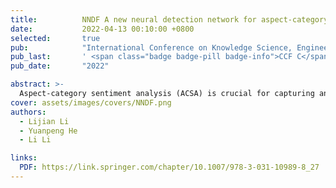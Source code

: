 ```yaml
---
title:          NNDF A new neural detection network for aspect-category sentiment analysis       
date:           2022-04-13 00:10:00 +0800
selected:       true
pub:            "International Conference on Knowledge Science, Engineering and Management (KSEM)"
pub_last:       ' <span class="badge badge-pill badge-info">CCF C</span>'
pub_date:       "2022"

abstract: >-
  Aspect-category sentiment analysis (ACSA) is crucial for capturing and understanding sentiment polarities of aspect categories hidden behind in sentences or documents automatically. Nevertheless, existing methods have not modeled semantic dependencies of aspect terms and specified entity’s aspect category in sentences. In this paper, we propose a New Neural Detection Network, named NNDF in short, to enhance the ACSA performance. Specifically, representations of input sentences and aspect categories contained in our method are generated by a CNN-pooling-BiLSTM structure respectively, where sentences are represented based on their contextual words and aspect categories are represented based on word embeddings of entities category-specific. Then, a Transformer-based encoder is used to model implicit dependency of sentence contexts and aspect categories of entities in sentences. Finally, the embedding of aspect-category is learned by the novel bidirectional attention mechanism for the sentiment classification. Besides, experiments conducted on Restaurant and MAMS benchmark datasets for the task demonstrate that NNDF achieves more accurate prediction results as compared to several state-of-the-art baselines.
cover: assets/images/covers/NNDF.png
authors:
  - Lijian Li
  - Yuanpeng He
  - Li Li

links:
  PDF: https://link.springer.com/chapter/10.1007/978-3-031-10989-8_27
---
```


